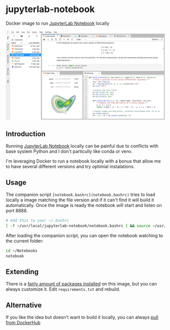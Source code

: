 # jupyterlab-notebook
Docker image to run [JupyterLab Notebook](http://jupyterlab.readthedocs.io/en/stable/) locally

![](jupyterlab.png)

## Introduction
Running [JupyterLab Notebook](http://jupyterlab.readthedocs.io/en/stable/) locally can be painful due to conflicts with base system Python and I don't particully like conda or venv.

I'm leveraging Docker to run a notebook locally with a bonus that allow me to have several different versions and try optimial instalations.

## Usage
The companion script `[notebook.bashrc](notebook.bashrc)` tries to load locally a image matching the file version and if it can't find it will build it automatically. Once the image is ready the notebook will start and listen on port 8888.

```bash
# Add this to your ~/.bashrc
[ -f ~/usr/local/jupyterlab-notebook/notebook.bashrc ] && source ~/usr/local/jupyterlab-notebook/notebook.bashrc
```

After loading the companion script, you can open the notebook watching to the current folder:

```bash
cd ~/Notebooks
notebook
```

## Extending
There is a [fairly amount of packages installed](requirements.txt) on this image, but you can always customize it. Edit `requirements.txt` and rebuild.

## Alternative
If you like the idea but doesn't want to build it locally, you can always [pull from DockerHub](https://hub.docker.com/r/arjones/notebook/)
